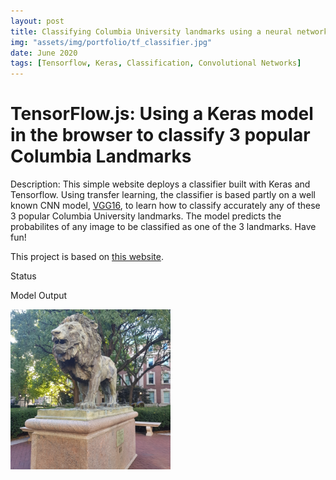 ```yaml
---
layout: post
title: Classifying Columbia University landmarks using a neural network
img: "assets/img/portfolio/tf_classifier.jpg"
date: June 2020
tags: [Tensorflow, Keras, Classification, Convolutional Networks]
---
```


# TensorFlow.js: Using a Keras model in the browser to classify 3 popular Columbia Landmarks

Description: This simple website deploys a classifier built with Keras and Tensorflow. Using transfer learning, the classifier is based partly on a well known CNN model, [VGG16](https://neurohive.io/en/popular-networks/vgg16/), to learn how to classify accurately any of these 3 popular Columbia University landmarks.
The model predicts the probabilites of any image to be classified as one of the 3 landmarks. Have fun!


This project is based on [this website](https://github.com/tensorflow/tfjs-examples/tree/master/mobilenet).

<div class="tfjs-example-container">
  <section>
    <p class='section-head'>Status</p>
    <div id="status"></div>
  </section>
  <section>
    <p class='section-head'>Model Output</p>
    <div id="file-container" style="display: none">
      Upload an image of any of the 3 landmarks:  <input type="file" id="files" name="files[]" multiple />
    </div>
    <div id="predictions"></div>
    <img id="cat" src="https://github.com/jacquelinearaya/jacquelinearaya.github.io/blob/main/assets/img/portfolio/tf_classifier.jpg" width=256 height=256 />
  </section>
  <script src="https://cdn.jsdelivr.net/npm/@tensorflow/tfjs@1.0.0/dist/tf.min.js"></script>
  <script src="{% link assets/js/index.js %}"></script>
</div>